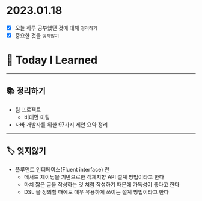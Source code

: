 # 2023.01.18

- [x] 오늘 하루 공부했던 것에 대해 `정리하기`
- [x] 중요한 것을 `잊지않기`

# 🚩 Today I Learned

---

## 📚 정리하기

- 팀 프로젝트
  - 비대면 미팅
- 자바 개발자를 위한 97가지 제안 요약 정리

---

## 🏷 잊지않기

- 플루언트 인터페이스(Fluent interface) 란
  - 메서드 체이닝을 기반으로한 객체지향 API 설계 방법이라고 한다
  - 마치 짧은 글을 작성하는 것 처럼 작성하기 때문에 가독성이 좋다고 한다
  - DSL 을 정의할 때에도 매우 유용하게 쓰이는 설계 방법이라고 한다
